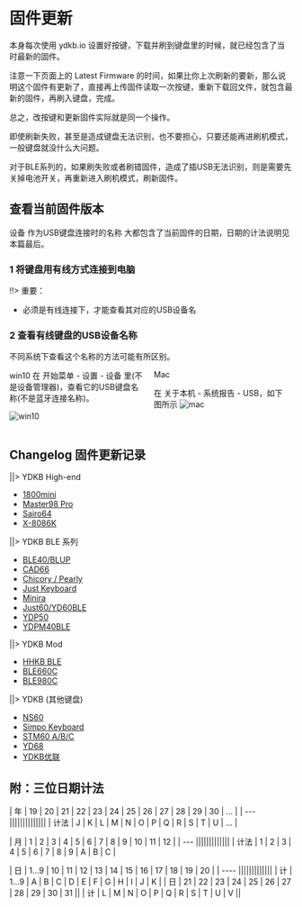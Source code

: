 # 固件更新

本身每次使用 ydkb.io 设置好按键，下载并刷到键盘里的时候，就已经包含了当时最新的固件。

注意一下页面上的 Latest Firmware 的时间，如果比你上次刷新的要新，那么说明这个固件有更新了，直接再上传固件读取一次按键，重新下载回文件，就包含最新的固件，再刷入键盘，完成。

总之，改按键和更新固件实际就是同一个操作。

即使刷新失败，甚至是造成键盘无法识别，也不要担心，只要还能再进刷机模式，一般键盘就没什么大问题。

对于BLE系列的，如果刷失败或者刷错固件，造成了插USB无法识别，则是需要先关掉电池开关，再重新进入刷机模式，刷新固件。


## 查看当前固件版本

设备 <ru>作为USB键盘连接时的名称</ru> 大都包含了当前固件的日期，日期的计法说明见本篇最后。

### 1 将键盘用有线方式连接到电脑

!!> 重要：
 - 必须是有线连接下，才能查看其对应的USB设备名


### 2 查看有线键盘的USB设备名称
不同系统下查看这个名称的方法可能有所区别。

<html>
<two_col>
<div style="float:left;width:48%;">
<col_h5>win10</col_h5>
在 <ru>开始菜单 - 设置 - 设备</ru> 里(不是设备管理器)，查看它的USB键盘名称(不是蓝牙连接名称)。

![win10](/assets/firmware_01.jpg)
</div>
<div style="float:left;width:3%;">&nbsp;</div>
<div style="float:left;width:48%;">
<col_h5>Mac</col_h5>

在 <ru>关于本机 - 系统报告 - USB</ru>，如下图所示
![mac](/assets/firmware_mac_02.jpg)

</div>
</two_col>
<div style="clear:both;"></div>
</html>

## Changelog 固件更新记录

||> YDKB High-end

  - [1800mini](/changelog/1800mini)
  - [Master98 Pro](/changelog/master98)
  - [Sairo64](/changelog/sairo64)
  - [X-8086K](/changelog/x-8086k)


||> YDKB BLE 系列

  - [BLE40/BLUP](/changelog/ble40_blup)
  - [CAD66](/changelog/cad66)
  - [Chicory / Pearly](/changelog/chicory)
  - [Just Keyboard](/changelog/just)
  - [Minira](/changelog/minira)
  - [Just60/YD60BLE](/changelog/yd60ble) 
  - [YDP50](/changelog/ydp50)
  - [YDPM40BLE](/changelog/ydpm40ble)


||> YDKB Mod

  - [HHKB BLE](/changelog/hhkb_ble)
  - [BLE660C](/changelog/ble660c_980c)
  - [BLE980C](/changelog/ble660c_980c)


||> YDKB (其他键盘)

  - [NS60](/changelog/ns60) 
  - [Simpo Keyboard](/changelog/simpo_stm60)
  - [STM60 A/B/C](/changelog/simpo_stm60)
  - [YD68](/changelog/yd68)
  - [YDKB优联](/changelog/ydkb_u2u)


## 附：三位日期计法
| 年 | 19 | 20 | 21 | 22 | 23 | 24 | 25 | 26 | 27 | 28 | 29 | 30 | ... |
| --- ||||||||||||||
| 计法 | J | K | L | M | N | O | P | Q | R | S | T | U | ... |

| 月 | 1 | 2 | 3 | 4 | 5 | 6 | 7 | 8 | 9 | 10 | 11 | 12 |
| --- |||||||||||||
| 计法 | 1 | 2 | 3 | 4 | 5 | 6 | 7 | 8 | 9 | A | B | C |

| 日 | 1...9 | 10 | 11 | 12 | 13 | 14 | 15 | 16 | 17 | 18 | 19 | 20 |
| ---- |||||||||||||
| 计 | 1...9 | A  | B  | C  | D  | E  |  F | G  | H  | I  | J  | K |
| 日 |  21 | 22 | 23 | 24 | 25 | 26 | 27 | 28 | 29 | 30 | 31 ||
| 计 |  L | M | N | O | P | Q | R | S | T | U | V ||